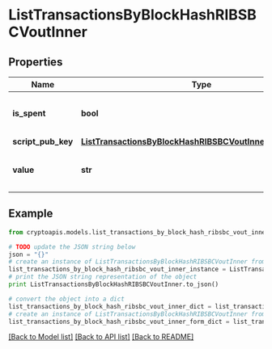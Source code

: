 # ListTransactionsByBlockHashRIBSBCVoutInner


## Properties
Name | Type | Description | Notes
------------ | ------------- | ------------- | -------------
**is_spent** | **bool** | Defines whether the output is spent or not. | 
**script_pub_key** | [**ListTransactionsByBlockHashRIBSBCVoutInnerScriptPubKey**](ListTransactionsByBlockHashRIBSBCVoutInnerScriptPubKey.md) |  | 
**value** | **str** | Represents the sent/received amount. | 

## Example

```python
from cryptoapis.models.list_transactions_by_block_hash_ribsbc_vout_inner import ListTransactionsByBlockHashRIBSBCVoutInner

# TODO update the JSON string below
json = "{}"
# create an instance of ListTransactionsByBlockHashRIBSBCVoutInner from a JSON string
list_transactions_by_block_hash_ribsbc_vout_inner_instance = ListTransactionsByBlockHashRIBSBCVoutInner.from_json(json)
# print the JSON string representation of the object
print ListTransactionsByBlockHashRIBSBCVoutInner.to_json()

# convert the object into a dict
list_transactions_by_block_hash_ribsbc_vout_inner_dict = list_transactions_by_block_hash_ribsbc_vout_inner_instance.to_dict()
# create an instance of ListTransactionsByBlockHashRIBSBCVoutInner from a dict
list_transactions_by_block_hash_ribsbc_vout_inner_form_dict = list_transactions_by_block_hash_ribsbc_vout_inner.from_dict(list_transactions_by_block_hash_ribsbc_vout_inner_dict)
```
[[Back to Model list]](../README.md#documentation-for-models) [[Back to API list]](../README.md#documentation-for-api-endpoints) [[Back to README]](../README.md)


